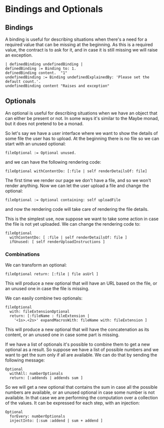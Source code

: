# Bindings and Optionals

## Bindings

A binding is useful for describing situations when there's a need for a required
value that can be missing at the beginning. As this is a required value, the
contract is to ask for it, and in case it is still missing we will raise an exception.

```smalltalk
| definedBinding undefinedBinding |
definedBinding := Binding to: 1.
definedBinding content.  "1"
undefinedBinding := Binding undefinedExplainedBy: 'Please set the default count.'.
undefinedBinding content "Raises and exception"
```

## Optionals

An optional is useful for describing situations when we have an object that can
either be present or not. In some ways it's similar to the Maybe monad, but it
does not pretend to be a monad.

So let's say we have a user interface where we want to show the details of some
file the user has to upload. At the beginning there is no file so we can start
with an unused optional:

```smalltalk
fileOptional := Optional unused.
```

and we can have the following rendering code:

```smalltalk
fileOptional withContentDo: [:file | self renderDetailsOf: file]
```

The first time we render our page we don't have a file, and so we won't render
anything. Now we can let the user upload a file and change the optional:

```smalltalk
fileOptional := Optional containing: self uploadFile
```

and now the rendering code will take care of rendering the file details.

This is the simplest use, now suppose we want to take some action in case the
file is not yet uploaded. We can change the rendering code to:

```smalltalk
fileOptional
  withContentDo: [ :file | self renderDetailsOf: file ]
  ifUnused: [ self renderUploadInstructions ]
```

### Combinations

We can transform an optional:

```smalltalk
fileOptional return: [:file | file asUrl ]
```

This will produce a new optional that will have an URL based on the file, or an
unused one in case the file is missing.

We can easily combine two optionals:

```smalltalk
fileOptional
  with: fileExtensionOptional
  return: [:fileName : fileExtension |
    '<1s>.<2s>' expandMacrosWith: fileName with: fileExtension ]
```

This will produce a new optional that will have the concatenation as its content,
or an unused one in case some part is missing.

If we have a list of optionals it's possible to combine them to get a new
optional as a result. So suppose we have a list of possible numbers and we want
to get the sum only if all are available. We can do that by sending the
following message:

```smalltalk
Optional
  withAll: numberOptionals
  return: [:addends | addends sum ]
```

So we will get a new optional that contains the sum in case all the possible
numbers are available, or an unused optional in case some number is not
available. In that case we are performing the computation over a collection of
the values. It can be expressed for each step, with an injection:

```smalltalk
Optional
  forEvery: numberOptionals
  injectInto: [:sum :addend | sum + addend ]
```
